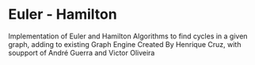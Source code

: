 # Euler - Hamilton 

Implementation of Euler and Hamilton Algorithms to find cycles in a given graph, adding to existing Graph Engine Created By Henrique Cruz, with soupport of André Guerra and Victor Oliveira
